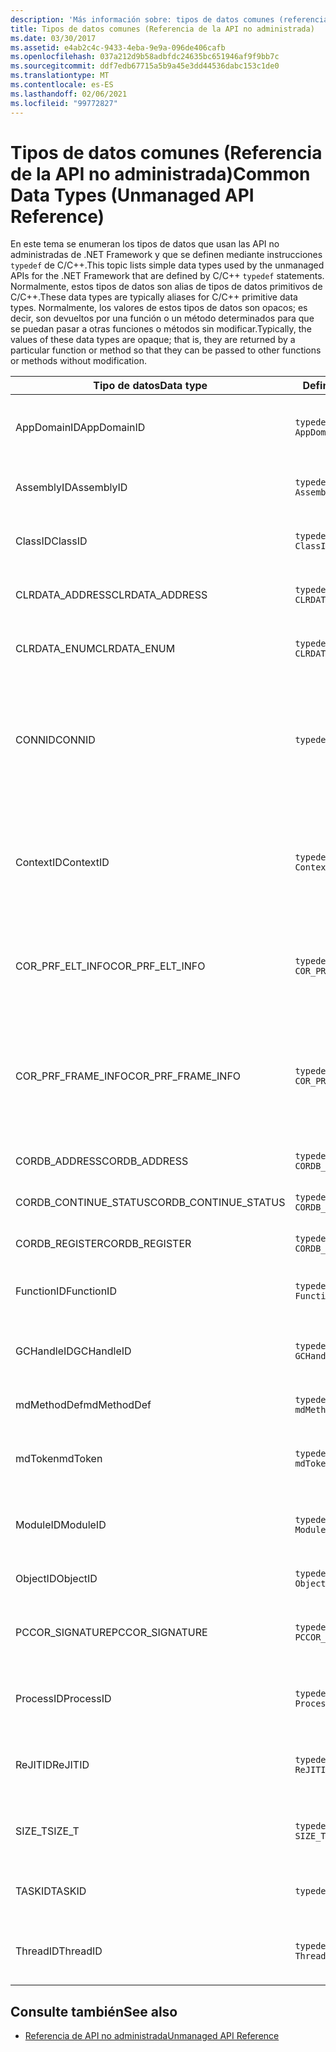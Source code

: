```yaml
---
description: 'Más información sobre: tipos de datos comunes (referencia de la API no administrada)'
title: Tipos de datos comunes (Referencia de la API no administrada)
ms.date: 03/30/2017
ms.assetid: e4ab2c4c-9433-4eba-9e9a-096de406cafb
ms.openlocfilehash: 037a212d9b58adbfdc24635bc651946af9f9bb7c
ms.sourcegitcommit: ddf7edb67715a5b9a45e3dd44536dabc153c1de0
ms.translationtype: MT
ms.contentlocale: es-ES
ms.lasthandoff: 02/06/2021
ms.locfileid: "99772827"
---
```

# <a name="common-data-types-unmanaged-api-reference"></a><span data-ttu-id="71a00-103">Tipos de datos comunes (Referencia de la API no administrada)</span><span class="sxs-lookup"><span data-stu-id="71a00-103">Common Data Types (Unmanaged API Reference)</span></span>

<span data-ttu-id="71a00-104">En este tema se enumeran los tipos de datos que usan las API no administradas de .NET Framework y que se definen mediante instrucciones `typedef` de C/C++.</span><span class="sxs-lookup"><span data-stu-id="71a00-104">This topic lists simple data types used by the unmanaged APIs for the .NET Framework that are defined by C/C++ `typedef` statements.</span></span> <span data-ttu-id="71a00-105">Normalmente, estos tipos de datos son alias de tipos de datos primitivos de C/C++.</span><span class="sxs-lookup"><span data-stu-id="71a00-105">These data types are typically aliases for C/C++ primitive data types.</span></span> <span data-ttu-id="71a00-106">Normalmente, los valores de estos tipos de datos son opacos; es decir, son devueltos por una función o un método determinados para que se puedan pasar a otras funciones o métodos sin modificar.</span><span class="sxs-lookup"><span data-stu-id="71a00-106">Typically, the values of these data types are opaque; that is, they are returned by a particular function or method so that they can be passed to other functions or methods without modification.</span></span>  
  
|<span data-ttu-id="71a00-107">Tipo de datos</span><span class="sxs-lookup"><span data-stu-id="71a00-107">Data type</span></span>|<span data-ttu-id="71a00-108">Definición</span><span class="sxs-lookup"><span data-stu-id="71a00-108">Definition</span></span>|<span data-ttu-id="71a00-109">Definido en</span><span class="sxs-lookup"><span data-stu-id="71a00-109">Defined in</span></span>|<span data-ttu-id="71a00-110">Descripción</span><span class="sxs-lookup"><span data-stu-id="71a00-110">Description</span></span>|  
|---------------|----------------|----------------|-----------------|  
|<span data-ttu-id="71a00-111">AppDomainID</span><span class="sxs-lookup"><span data-stu-id="71a00-111">AppDomainID</span></span>|`typedef UINT_PTR AppDomainID;`|<span data-ttu-id="71a00-112">corprof.h</span><span class="sxs-lookup"><span data-stu-id="71a00-112">corprof.h</span></span>|<span data-ttu-id="71a00-113">Identificador de un dominio de aplicación.</span><span class="sxs-lookup"><span data-stu-id="71a00-113">The identifier of an application domain.</span></span>|  
|<span data-ttu-id="71a00-114">AssemblyID</span><span class="sxs-lookup"><span data-stu-id="71a00-114">AssemblyID</span></span>|`typedef UINT_PTR AssemblyID;`|<span data-ttu-id="71a00-115">corprof.h</span><span class="sxs-lookup"><span data-stu-id="71a00-115">corprof.h</span></span>|<span data-ttu-id="71a00-116">Identificador de un ensamblado.</span><span class="sxs-lookup"><span data-stu-id="71a00-116">The identifier of an assembly.</span></span>|  
|<span data-ttu-id="71a00-117">ClassID</span><span class="sxs-lookup"><span data-stu-id="71a00-117">ClassID</span></span>|`typedef UINT_PTR ClassID;`|<span data-ttu-id="71a00-118">corprof.h</span><span class="sxs-lookup"><span data-stu-id="71a00-118">corprof.h</span></span>|<span data-ttu-id="71a00-119">Identificador de una clase administrada.</span><span class="sxs-lookup"><span data-stu-id="71a00-119">The identifier of a managed class.</span></span>|  
|<span data-ttu-id="71a00-120">CLRDATA_ADDRESS</span><span class="sxs-lookup"><span data-stu-id="71a00-120">CLRDATA_ADDRESS</span></span>|`typedef ULONG64 CLRDATA_ADDRESS;`|<span data-ttu-id="71a00-121">Clrdata. h</span><span class="sxs-lookup"><span data-stu-id="71a00-121">clrdata.h</span></span>|<span data-ttu-id="71a00-122">Una dirección de memoria de 64 bits.</span><span class="sxs-lookup"><span data-stu-id="71a00-122">A 64-bit memory address.</span></span>|
|<span data-ttu-id="71a00-123">CLRDATA_ENUM</span><span class="sxs-lookup"><span data-stu-id="71a00-123">CLRDATA_ENUM</span></span>|`typedef ULONG64 CLRDATA_ADDRESS;`|<span data-ttu-id="71a00-124">No disponible</span><span class="sxs-lookup"><span data-stu-id="71a00-124">Not Available</span></span>|<span data-ttu-id="71a00-125">Una dirección de memoria de 64 bits.</span><span class="sxs-lookup"><span data-stu-id="71a00-125">A 64-bit memory address.</span></span>|
|<span data-ttu-id="71a00-126">CONNID</span><span class="sxs-lookup"><span data-stu-id="71a00-126">CONNID</span></span>|`typedef DWORD CONNID;`|<span data-ttu-id="71a00-127">cordebug.h, mscoree.h</span><span class="sxs-lookup"><span data-stu-id="71a00-127">cordebug.h, mscoree.h</span></span>|<span data-ttu-id="71a00-128">Identificador de conexión de un subproceso que se conecta a una instancia de Microsoft SQL Server.</span><span class="sxs-lookup"><span data-stu-id="71a00-128">The connection identifier for a thread that is connected to an instance of Microsoft SQL Server.</span></span>|  
|<span data-ttu-id="71a00-129">ContextID</span><span class="sxs-lookup"><span data-stu-id="71a00-129">ContextID</span></span>|`typedef UINT_PTR ContextID;`|<span data-ttu-id="71a00-130">corprof.h</span><span class="sxs-lookup"><span data-stu-id="71a00-130">corprof.h</span></span>|<span data-ttu-id="71a00-131">Identificador del contexto asociado a un subproceso administrado determinado.</span><span class="sxs-lookup"><span data-stu-id="71a00-131">The identifier of the context associated with a particular managed thread.</span></span>|  
|<span data-ttu-id="71a00-132">COR_PRF_ELT_INFO</span><span class="sxs-lookup"><span data-stu-id="71a00-132">COR_PRF_ELT_INFO</span></span>|`typedef UINT_PTR COR_PRF_ELT_INFO;`|<span data-ttu-id="71a00-133">corprof.h</span><span class="sxs-lookup"><span data-stu-id="71a00-133">corprof.h</span></span>|<span data-ttu-id="71a00-134">Controlador opaco que representa información sobre un marco de pila determinado.</span><span class="sxs-lookup"><span data-stu-id="71a00-134">An opaque handle that represents information about a particular stack frame.</span></span>|  
|<span data-ttu-id="71a00-135">COR_PRF_FRAME_INFO</span><span class="sxs-lookup"><span data-stu-id="71a00-135">COR_PRF_FRAME_INFO</span></span>|`typedef UINT_PTR COR_PRF_FRAME_INFO;`|<span data-ttu-id="71a00-136">corprof.h</span><span class="sxs-lookup"><span data-stu-id="71a00-136">corprof.h</span></span>|<span data-ttu-id="71a00-137">Controlador opaco que apunta a un marco de pila.</span><span class="sxs-lookup"><span data-stu-id="71a00-137">An opaque handle that points to a stack frame.</span></span> <span data-ttu-id="71a00-138">Es válido solo durante la devolución de llamada a la que se pasa.</span><span class="sxs-lookup"><span data-stu-id="71a00-138">It is valid only during the callback to which it is passed.</span></span>|  
|<span data-ttu-id="71a00-139">CORDB_ADDRESS</span><span class="sxs-lookup"><span data-stu-id="71a00-139">CORDB_ADDRESS</span></span>|`typedef ULONG64 CORDB_ADDRESS;`|<span data-ttu-id="71a00-140">cordebug.h</span><span class="sxs-lookup"><span data-stu-id="71a00-140">cordebug.h</span></span>|<span data-ttu-id="71a00-141">Dirección en memoria.</span><span class="sxs-lookup"><span data-stu-id="71a00-141">An address in memory.</span></span>|  
|<span data-ttu-id="71a00-142">CORDB_CONTINUE_STATUS</span><span class="sxs-lookup"><span data-stu-id="71a00-142">CORDB_CONTINUE_STATUS</span></span>|`typedef DWORD CORDB_CONTINUE_STATUS;`|<span data-ttu-id="71a00-143">cordebug.h</span><span class="sxs-lookup"><span data-stu-id="71a00-143">cordebug.h</span></span>|<span data-ttu-id="71a00-144">Estado de la continuación.</span><span class="sxs-lookup"><span data-stu-id="71a00-144">The continuation status.</span></span>|  
|<span data-ttu-id="71a00-145">CORDB_REGISTER</span><span class="sxs-lookup"><span data-stu-id="71a00-145">CORDB_REGISTER</span></span>|`typedef ULONG64 CORDB_REGISTER;`|<span data-ttu-id="71a00-146">cordebug.h</span><span class="sxs-lookup"><span data-stu-id="71a00-146">cordebug.h</span></span>|<span data-ttu-id="71a00-147">Valor de un registro de CPU.</span><span class="sxs-lookup"><span data-stu-id="71a00-147">The value of a CPU register.</span></span>|
|<span data-ttu-id="71a00-148">FunctionID</span><span class="sxs-lookup"><span data-stu-id="71a00-148">FunctionID</span></span>|`typedef UINT_PTR FunctionID;`|<span data-ttu-id="71a00-149">corprof.h</span><span class="sxs-lookup"><span data-stu-id="71a00-149">corprof.h</span></span>|<span data-ttu-id="71a00-150">Identificador de una función o un método.</span><span class="sxs-lookup"><span data-stu-id="71a00-150">The identifier of a function or method.</span></span>|  
|<span data-ttu-id="71a00-151">GCHandleID</span><span class="sxs-lookup"><span data-stu-id="71a00-151">GCHandleID</span></span>|`typedef UINT_PTR GCHandleID;`|<span data-ttu-id="71a00-152">corprof.h</span><span class="sxs-lookup"><span data-stu-id="71a00-152">corprof.h</span></span>|<span data-ttu-id="71a00-153">Controlador de recolección de elementos no utilizados.</span><span class="sxs-lookup"><span data-stu-id="71a00-153">A garbage collection handle.</span></span>|  
|<span data-ttu-id="71a00-154">mdMethodDef</span><span class="sxs-lookup"><span data-stu-id="71a00-154">mdMethodDef</span></span>|`typedef mdToken mdMethodDef;`|<span data-ttu-id="71a00-155">cordebug.h</span><span class="sxs-lookup"><span data-stu-id="71a00-155">cordebug.h</span></span>|<span data-ttu-id="71a00-156">Token de definición de método.</span><span class="sxs-lookup"><span data-stu-id="71a00-156">A method definition token.</span></span>|
|<span data-ttu-id="71a00-157">mdToken</span><span class="sxs-lookup"><span data-stu-id="71a00-157">mdToken</span></span>|`typedef UINT32 mdToken;`|<span data-ttu-id="71a00-158">corprof.h</span><span class="sxs-lookup"><span data-stu-id="71a00-158">corprof.h</span></span>|<span data-ttu-id="71a00-159">Un token de metadatos (una fila en una tabla de metadatos).</span><span class="sxs-lookup"><span data-stu-id="71a00-159">A metadata token (a row in a metadata table).</span></span>|  
|<span data-ttu-id="71a00-160">ModuleID</span><span class="sxs-lookup"><span data-stu-id="71a00-160">ModuleID</span></span>|`typedef UINT_PTR ModuleID;`|<span data-ttu-id="71a00-161">corprof.h</span><span class="sxs-lookup"><span data-stu-id="71a00-161">corprof.h</span></span>|<span data-ttu-id="71a00-162">Identificador de un módulo de ensamblado.</span><span class="sxs-lookup"><span data-stu-id="71a00-162">The identifier of an assembly module.</span></span>|  
|<span data-ttu-id="71a00-163">ObjectID</span><span class="sxs-lookup"><span data-stu-id="71a00-163">ObjectID</span></span>|`typedef UINT_PTR ObjectID;`|<span data-ttu-id="71a00-164">corprof.h</span><span class="sxs-lookup"><span data-stu-id="71a00-164">corprof.h</span></span>|<span data-ttu-id="71a00-165">Identificador de un objeto.</span><span class="sxs-lookup"><span data-stu-id="71a00-165">The identifier of an object.</span></span>|  
|<span data-ttu-id="71a00-166">PCCOR_SIGNATURE</span><span class="sxs-lookup"><span data-stu-id="71a00-166">PCCOR_SIGNATURE</span></span>|`typedef SIZE_T PCCOR_SIGNATURE;`|<span data-ttu-id="71a00-167">cordebug.h</span><span class="sxs-lookup"><span data-stu-id="71a00-167">cordebug.h</span></span>|<span data-ttu-id="71a00-168">Un puntero a un miembro o a una firma de metadatos.</span><span class="sxs-lookup"><span data-stu-id="71a00-168">A pointer to a member or metadata signature.</span></span>|
|<span data-ttu-id="71a00-169">ProcessID</span><span class="sxs-lookup"><span data-stu-id="71a00-169">ProcessID</span></span>|`typedef UINT_PTR ProcessID;`|<span data-ttu-id="71a00-170">corprof.h</span><span class="sxs-lookup"><span data-stu-id="71a00-170">corprof.h</span></span>|<span data-ttu-id="71a00-171">Identificador de un proceso administrado.</span><span class="sxs-lookup"><span data-stu-id="71a00-171">The identifier of a managed process.</span></span>|  
|<span data-ttu-id="71a00-172">ReJITID</span><span class="sxs-lookup"><span data-stu-id="71a00-172">ReJITID</span></span>|`typedef UINT_PTR ReJITID;`|<span data-ttu-id="71a00-173">corprof.h</span><span class="sxs-lookup"><span data-stu-id="71a00-173">corprof.h</span></span>|<span data-ttu-id="71a00-174">Identificador de una función con compilación JIT .</span><span class="sxs-lookup"><span data-stu-id="71a00-174">The identifier of a jitted function.</span></span>|  
|<span data-ttu-id="71a00-175">SIZE_T</span><span class="sxs-lookup"><span data-stu-id="71a00-175">SIZE_T</span></span>|`typedef ULONG_PTR SIZE_T;`|<span data-ttu-id="71a00-176">corsym. h</span><span class="sxs-lookup"><span data-stu-id="71a00-176">corsym.h</span></span>|<span data-ttu-id="71a00-177">Un puntero a una dirección de memoria de 64 bits.</span><span class="sxs-lookup"><span data-stu-id="71a00-177">A pointer to a 64-bit memory address.</span></span>|
|<span data-ttu-id="71a00-178">TASKID</span><span class="sxs-lookup"><span data-stu-id="71a00-178">TASKID</span></span>|`typedef UINT64 TASKID;`|<span data-ttu-id="71a00-179">cordebug.h, mscoree.h</span><span class="sxs-lookup"><span data-stu-id="71a00-179">cordebug.h, mscoree.h</span></span>|<span data-ttu-id="71a00-180">Identificador de una instancia de [ICLRTask](./hosting/iclrtask-interface.md) .</span><span class="sxs-lookup"><span data-stu-id="71a00-180">The identifier of an [ICLRTask](./hosting/iclrtask-interface.md) instance.</span></span>|  
|<span data-ttu-id="71a00-181">ThreadID</span><span class="sxs-lookup"><span data-stu-id="71a00-181">ThreadID</span></span>|`typedef UINT_PTR ThreadID;`|<span data-ttu-id="71a00-182">corprof.h</span><span class="sxs-lookup"><span data-stu-id="71a00-182">corprof.h</span></span>|<span data-ttu-id="71a00-183">Identificador de un subproceso administrado.</span><span class="sxs-lookup"><span data-stu-id="71a00-183">The identifier of a managed thread.</span></span>|  
  
## <a name="see-also"></a><span data-ttu-id="71a00-184">Consulte también</span><span class="sxs-lookup"><span data-stu-id="71a00-184">See also</span></span>

- [<span data-ttu-id="71a00-185">Referencia de API no administrada</span><span class="sxs-lookup"><span data-stu-id="71a00-185">Unmanaged API Reference</span></span>](index.md)
